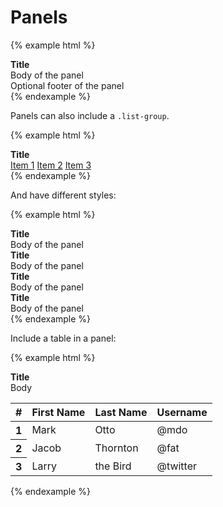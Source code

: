 # Panels

{% example html %}
<div class="panel panel-default">
    <div class="panel-heading">
        <b>Title</b>
    </div>
    <div class="panel-body">
        Body of the panel
    </div>
    <div class="panel-footer">
        Optional footer of the panel
    </div>
</div>
{% endexample %}

Panels can also include a `.list-group`.

{% example html %}
<div class="panel panel-default">
    <div class="panel-heading">
        <b>Title</b>
    </div>
    <div class="list-group">
        <a href="#" class="list-group-item">Item 1</a>
        <a href="#" class="list-group-item active">Item 2</a>
        <a href="#" class="list-group-item">Item 3</a>
    </div>
</div>
{% endexample %}

And have different styles:

{% example html %}
<div class="panel panel-danger">
    <div class="panel-heading">
        <b>Title</b>
    </div>
    <div class="panel-body">
        Body of the panel
    </div>
</div>
<div class="panel panel-warning">
    <div class="panel-heading">
        <b>Title</b>
    </div>
    <div class="panel-body">
        Body of the panel
    </div>
</div>
<div class="panel panel-success">
    <div class="panel-heading">
        <b>Title</b>
    </div>
    <div class="panel-body">
        Body of the panel
    </div>
</div>
<div class="panel panel-info">
    <div class="panel-heading">
        <b>Title</b>
    </div>
    <div class="panel-body">
        Body of the panel
    </div>
</div>
{% endexample %}

Include a table in a panel:

{% example html %}
<div class="panel panel-default">
    <div class="panel-heading">
        <b>Title</b>
    </div>
    <div class="panel-body">
        Body
    </div>
    <table class="table">
        <thead>
            <tr>
                <th>#</th>
                <th>First Name</th>
                <th>Last Name</th>
                <th>Username</th>
            </tr>
        </thead>
        <tbody>
            <tr>
                <th scope="row">1</th>
                <td>Mark</td>
                <td>Otto</td>
                <td>@mdo</td>
            </tr>
            <tr>
                <th scope="row">2</th>
                <td>Jacob</td>
                <td>Thornton</td>
                <td>@fat</td>
            </tr>
            <tr>
                <th scope="row">3</th>
                <td>Larry</td>
                <td>the Bird</td>
                <td>@twitter</td>
            </tr>
        </tbody>
    </table>
</div>
{% endexample %}

